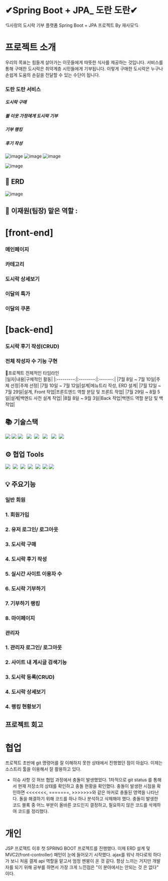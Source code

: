 # ✔Spring Boot + JPA_ 도란 도란✔
💘사랑의 도시락 기부 플랫폼 Spring Boot + JPA 프로젝트 By 재사모💘

# 프로젝트 소개   
우리의 목표는 힘들게 살아가는 이웃들에게 따뜻한 식사를 제공하는 것입니다. 
서비스를 통해 구매한 도시락은 취약계층 시민들에게 기부됩니다. 
이렇게 구매한 도시락은 누구나 손쉽게 도움의 손길을 전달할 수 있는 수단이 됩니다.

### 도란 도란 서비스
##### 도시락 구매
##### 불 이웃 가정에게 도시락 기부
##### 기부 랭킹
##### 후기 작성
![image](https://github.com/jaeweon/LunchBoxDonation/assets/34277606/765e2ce3-e2ac-4387-a7a0-148041121a2e)
![image](https://github.com/jaeweon/LunchBoxDonation/assets/34277606/8149a27a-997d-4b5c-b352-fc4e09b3fa51)
![image](https://github.com/jaeweon/LunchBoxDonation/assets/34277606/e584c050-48d2-438c-bdc2-1e2cc1a2274f)


![image](https://github.com/jaeweon/LunchBoxDonation/assets/34277606/ae958be7-44ea-4608-b39d-02ae9d25ea84)

## 🧱 ERD
![image](https://github.com/jaeweon/LunchBoxDonation/assets/34277606/549e6354-af75-4da8-a4e8-7cab7b4b6c86)





## 👤 이재원(팀장) 맡은 역할 : 

# [front-end]
### 메인페이지
### 카테고리
### 도시락 상세보기
### 이달의 특가
### 이달의 쿠폰

# [back-end]

### 도시락 후기 작성(CRUD)
### 전체 작성자 수 기능 구현





🎈프로젝트 전체적인 타임라인 <br>
|일자|내용|구체적인 활동|
|:---------:|:--------:|:-------:|
|7월 8일 ~ 7월 10일|주제 선정|주제 선정|
|7월 10일 ~ 7월 12일|설계|메뉴트리 작성, ERD 설계|
|7월 12일 ~ 7월 29일|설계, Front 작업|프론트엔드 역할 분담 및 프론트 작업|
|7월 29일 ~ 8월 5일|설계|백엔드 사전 설계 작업|
|8월 8일 ~ 9월 3일|Back 작업|백엔드 역할 분담 및 백 작업|


## 📚 기술스택
<div>
	<img src="https://img.shields.io/badge/Java-007396?style=flat&logo=Java&logoColor=white" />
  <img src="https://img.shields.io/badge/Spring Boot-6DB33F?style=flat&logo=Spring Boot&logoColor=white" />
  <img src="https://img.shields.io/badge/html5-%23E34F26.svg?style=flat&logo=html5&logoColor=white"/></a> &nbsp
  <img src="https://img.shields.io/badge/css-1572B6?style=flat-square&logo=css3&logoColor=white"/></a>&nbsp 
  <img src="https://img.shields.io/badge/javascript-%23323330.svg?style=flat&logo=javascript&logoColor=%23F7DF1E"/></a> &nbsp
  <img src="https://img.shields.io/badge/jquery-0769AD?style=flat&logo=jquery&logoColor=white"></a> &nbsp
   <img src="https://img.shields.io/badge/JSON-000000?style=flat-square&logo=JSON&logoColor=white"/></a>&nbsp 
  <img src="https://img.shields.io/badge/oracle-F80000?style=flat&logo=oracle&logoColor=white"></a>&nbsp 
</div>

## ⚙️ 협업 Tools
<div>
  <img src="https://img.shields.io/badge/github-181717.svg?style=flat&logo=github&logoColor=white"></a>&nbsp 
  <img src="https://img.shields.io/badge/git-F05032.svg?style=flat&logo=git&logoColor=white"></a>&nbsp 
  <img src="https://img.shields.io/badge/IntelliJIDEA-000000.svg?style=flat&logo=intellij-idea&logoColor=white"/></a>&nbsp 
  <img src="https://img.shields.io/badge/Visual%20Studio%20Code-0078d7.svg?style=flat&logo=visual-studio-code&logoColor=white"></a>&nbsp 
  <img src="https://img.shields.io/badge/Sourcetree-0052CC.svg?style=flat&logo=Sourcetree&logoColor=white"></a>&nbsp 
  <img src="https://img.shields.io/badge/Postman-FF6C37?style=flat-square&logo=Postman&logoColor=white"/>
  <img src="https://img.shields.io/badge/Amazon AWS-232F3E?style=flat-square&logo=amazonaws&logoColor=white"/>	
</div>

## 💡 주요기능
### 일반 회원
### 1. 회원가입
### 2. 유저 로그인/ 로그아웃
### 3. 도시락 구매
### 4. 도시락 후기 작성
### 5. 실시간 사이트 이용자 수
### 6. 도시락 기부하기
### 7. 기부하기 랭킹
### 8. 마이페이지


### 관리자
### 1. 관리자 로그인/ 로그아웃
### 2. 사이트 내 게시글 검색기능
### 3. 도시락 등록(CRUD)
### 4. 도시락 상세보기
### 4. 랭킹 현황보기




## 프로젝트 회고
# 협업
프로젝트 초반에 git 명령어를 잘 이해하지 못한 상태에서 진행했던 점이 아쉽다.
이제는 소스트리 툴을 이용해서 잘 활용하고 있다.
- 이슈 사항
깃 허브 협업 과정에서 충돌이 발생했었다.
1차적으로 git status 를 통해서 현재 저장소의 상태를 확인하고 충돌 현황을 확인했다.
충돌이 발생한 시점을 확인하면 <<<<<<<, =======, >>>>>>>와 같은 마커로 충돌된 영역을 나타난다.
돌을 해결하기 위해 코드를 하나 하나 분석하고 삭제해야 했다. 충돌이 발생한 코드 블록 중 어느 부분이 올바른 코드인지 결정하고, 필요하지 않은 코드를 삭제하여 코드를 정리했다.


# 개인
JSP 프로젝트 이후 첫 SPRING BOOT 프로젝트를 진행했다.
이제 ERD 설계 및 MVC2(front-controller) 패턴이 눈에 들어오기 시작했다.
ajax를 워낙 까다로워 하다가 보니 처음 결제 api 역할을 맡고서 엄청 멘붕이 온 것 같다.
항상 느끼는 거지만 개발자를 되기 위해 공부를 하면서 가장 크게 느낀점은 "이 분야에서는 안되는 것 은 없다" 이다.



